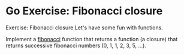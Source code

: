 # Go Exercise: Fibonacci closure
Exercise: Fibonacci closure
Let's have some fun with functions.

Implement a [fibonacci](https://en.wikipedia.org/wiki/Fibonacci_number) function that returns a function (a closure) that returns successive fibonacci numbers (0, 1, 1, 2, 3, 5, ...).
